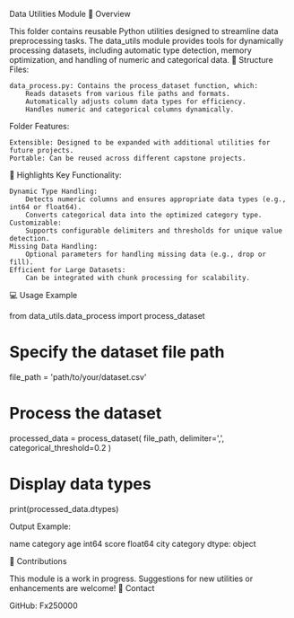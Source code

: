 Data Utilities Module
📄 Overview

This folder contains reusable Python utilities designed to streamline data preprocessing tasks. The data_utils module provides tools for dynamically processing datasets, including automatic type detection, memory optimization, and handling of numeric and categorical data.
📂 Structure
Files:

    data_process.py: Contains the process_dataset function, which:
        Reads datasets from various file paths and formats.
        Automatically adjusts column data types for efficiency.
        Handles numeric and categorical columns dynamically.

Folder Features:

    Extensible: Designed to be expanded with additional utilities for future projects.
    Portable: Can be reused across different capstone projects.

🚀 Highlights
Key Functionality:

    Dynamic Type Handling:
        Detects numeric columns and ensures appropriate data types (e.g., int64 or float64).
        Converts categorical data into the optimized category type.
    Customizable:
        Supports configurable delimiters and thresholds for unique value detection.
    Missing Data Handling:
        Optional parameters for handling missing data (e.g., drop or fill).
    Efficient for Large Datasets:
        Can be integrated with chunk processing for scalability.

💻 Usage Example

from data_utils.data_process import process_dataset

# Specify the dataset file path
file_path = 'path/to/your/dataset.csv'

# Process the dataset
processed_data = process_dataset(
    file_path, 
    delimiter=',', 
    categorical_threshold=0.2
)

# Display data types
print(processed_data.dtypes)

Output Example:

name       category
age           int64
score       float64
city       category
dtype: object

🤝 Contributions

This module is a work in progress. Suggestions for new utilities or enhancements are welcome!
🔗 Contact

GitHub: Fx250000